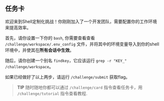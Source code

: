 ## 任务卡

欢迎来到Shell定制化挑战！你刚刚加入了一个开发团队，需要配置你的工作环境来提高效率。

首先，请你设置一下你的 `bash`, 你需要查看查看 `/challenge/workspace/.env_config` 文件，并将其中的环境变量导入到你的shell环境中，并使其在**所有会话中生效**。

随后，请你创建一个别名 `findkey`，它应该运行 `grep -r "KEY_" /challenge/workspace`。

如果已经做好了以上两步，请运行 `/challenge/submit` 获取flag。

> **TIP** 随时随地你都可以通过 `/challenge/card` 指令查看任务卡，用 `/challenge/tutorial` 指令查看教程.